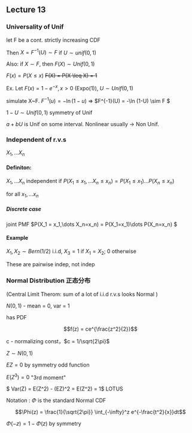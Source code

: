 ## Lecture 13

### Universality of Unif

let  F be a cont. strictly increasing CDF

Then $X = F^{-1}(U) \sim  F$ if $U\sim unif(0, 1)$

Also: if $X\sim F$, then $F(X)\sim Unif(0,1)$

$F(x) = P(X\leq x)$ ~~F(X) = P(X \leq X) = 1~~ 

Ex. Let  $F(x) = 1 - e^{-x}, x>0$  (Expo(1)), $U\sim Unif(0,1)$ 

simulate X~F. $F^{-1}(u) = -\ln (1-u)$  => $F^{-1}(U) = -\ln (1-U) \sim F $ 

$1-U \sim Unif(0, 1)$ symmetry of Unif

$a+bU$ is Unif on some interval. Nonlinear usually -> Non Unif. 

### Independent of r.v.s

$X_1,\dots X_n$

#### Definiton:

$X_1,\dots X_n$ independent if $P(X_1 \le x_1,\dots X_n\le x_n) = P(X_1\le x_1)\dots P(X_n\le x_n)$

for all $x_1,\dots x_n$

##### Discrete case

 joint PMF $P(X_1 = x_1,\dots X_n=x_n) = P(X_1=x_1)\dots P(X_n=x_n) $ 

#### Example

$X_1, X_2 \sim Bern(1/2)$ i.i.d, $X_3 = 1$ if $X_1 = X_2$; 0 otherwise

These are pairwise indep, not indep

### Normal Distribution 正态分布

(Central Limit Therom: sum of a lot of i.i.d r.v.s looks Normal )

$N(0, 1)$ - mean = 0, var = 1 

has PDF  

$$f(z) = ce^{\frac{z^2}{2}}$$ 

 c - normalizing const，$c = 1/\sqrt{2\pi}$ 

$Z\sim N(0,1)$ 

$EZ = 0$  by symmetry odd function

$E(Z^3) = 0$  "3rd moment"

$ Var(Z) = E(Z^2) - (EZ)^2 = E(Z^2) = 1$  LOTUS

Notation : $\Phi$ is the standard Normal CDF 

 $$\Phi(z) = \frac{1}{\sqrt{2\pi}} \int_{-\infty}^z e^{-\frac{t^2}{x}}dt$$  

$\Phi(-z) = 1- \Phi(z)$  by symmetry